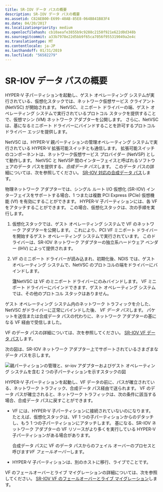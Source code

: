 ```yaml
---
title: SR-IOV データ パスの概要
description: SR-IOV データ パスの概要
ms.assetid: C82AEB00-E699-40AB-85E8-064B841B83F4
ms.date: 04/20/2017
ms.localizationpriority: medium
ms.openlocfilehash: cb10aeafe3855b9c9288c2158f921e622d0d348b
ms.sourcegitcommit: a33b7978e22d5bb9f65ca7056f955319049a2e4c
ms.translationtype: MT
ms.contentlocale: ja-JP
ms.lasthandoff: 01/31/2019
ms.locfileid: "56582279"
---
```

# <a name="overview-of-sr-iov-data-paths"></a>SR-IOV データ パスの概要


HYPER-V 子パーティションを起動し、ゲスト オペレーティング システムが実行されている、仮想化スタックでは、ネットワーク仮想サービス クライアント (NetVSC) が開始されます。 NetVSC、ミニポート ドライバーの端、ゲスト オペレーティング システムで実行されているプロトコル スタックを提供することで、仮想マシン (VM) ネットワーク アダプターを公開します。 さらに、NetVSC は、基になるミニポート ドライバーにバインドすることを許可するプロトコル ドライバー エッジを提供します。

NetVSC は、HYPER-V 親パーティションの管理オペレーティング システムで実行されている HYPER-V 拡張可能スイッチとも通信します。 拡張可能スイッチのコンポーネントは、ネットワーク仮想サービス プロバイダー (NetVSP) として動作します。 NetVSC と NetVSP 間のインターフェイスと呼ばれるソフトウェアのデータ パスを提供する、*合成データ パス*します。 このデータ パスの詳細については、次を参照してください。 [SR-IOV 対応の合成データ パス](sr-iov-synthetic-data-path.md)します。

物理ネットワーク アダプターでは、シングル ルート I/O 仮想化 (SR-IOV) インターフェイスをサポートする場合、1 つまたは複数 PCI Express (PCIe) 仮想機能 (Vf) を有効にすることができます。 HYPER-V 子パーティションには、各 VF をアタッチすることができます。 この場合、仮想化スタックは、次の手順を実行します。

1.  仮想化スタックでは、ゲスト オペレーティング システムで VF のネットワーク アダプターを公開します。 これにより、PCI VF ミニポート ドライバーを開始するゲスト オペレーティング システムで実行されています。 このドライバーは、SR-IOV ネットワーク アダプターの独立系ハードウェア ベンダー (IHV) によって提供されます。

2.  VF のミニポート ドライバーが読み込まれ、初期化後、NDIS では、ゲスト オペレーティング システムで、NetVSC のプロトコルの端をドライバーにバインドします。

    **注**NetVSC は VF のミニポート ドライバーにのみバインドします。 VF ミニポート ドライバーにバインドできます、ゲスト オペレーティング システムでは、その他のプロトコル スタックはありません。

ゲスト オペレーティング システム内のネットワーク トラフィックを介した、NetVSC がドライバーに正常にバインドした後、 *VF データ パス*します。 パケットを送信または合成データ パスの代わりに、ネットワーク アダプターの基になる VF 経由で受信しました。

VF のデータ パスの詳細については、次を参照してください。 [SR-IOV VF データ パス](sr-iov-vf-data-path.md)します。

次の図は、SR-IOV ネットワーク アダプター上でサポートされているさまざまなデータ パスを示します。

![親パーティションの管理と、sr-iov アダプターおよびゲスト オペレーティング システムを含む 2 つの子パーティションを示すスタックの図](images/sriovdatapaths.png)

HYPER-V 子パーティションを起動し、VF データの前に、パスが確立されている、ネットワーク トラフィック、合成データ パス経由で送られます。 VF のデータ パスが確立されると、ネットワーク トラフィックは、次の条件に該当する場合、合成データ パスに戻すことができます。

-   VF には、HYPER-V 子パーティションに接続されていないのになります。 たとえば、仮想化スタックは、VF 1 つの子パーティションからのデタッチし、もう 1 つの子パーティションにアタッチします。 基になる、SR-IOV ネットワーク アダプターの VF リソースがより多くを実行している HYPER-V 子パーティションがある場合があります。

    合成データ パスに VF のデータ パスからのフェイル オーバーのプロセスと呼びます*VF フェールオーバー*します。

-   HYPER-V 子パーティションは、別のホストに移行、ライブでことです。

VF のフェールオーバーとライブ マイグレーションの詳細については、次を参照してください。 [SR-IOV VF のフェールオーバーとライブ マイグレーション](sr-iov-vf-failover-and-live-migration-support.md)します。